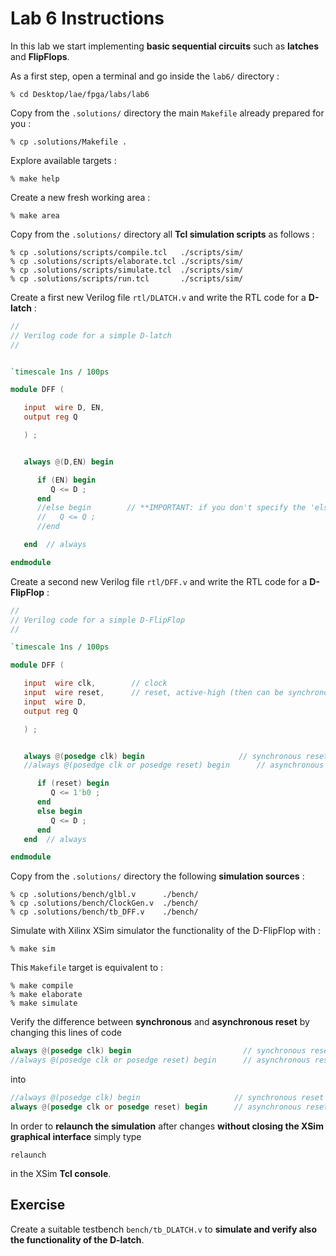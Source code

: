 # Lab 6 Instructions

In this lab we start implementing **basic sequential circuits** such as **latches** and **FlipFlops**.

As a first step, open a terminal and go inside the `lab6/` directory :


```
% cd Desktop/lae/fpga/labs/lab6
```

Copy from the `.solutions/` directory the main `Makefile` already prepared for you :

```
% cp .solutions/Makefile .
```

Explore available targets :

```
% make help
```

Create a new fresh working area :

```
% make area
```

Copy from the `.solutions/` directory all **Tcl simulation scripts** as follows :

```
% cp .solutions/scripts/compile.tcl   ./scripts/sim/
% cp .solutions/scripts/elaborate.tcl ./scripts/sim/
% cp .solutions/scripts/simulate.tcl  ./scripts/sim/
% cp .solutions/scripts/run.tcl       ./scripts/sim/
```

Create a first new Verilog file `rtl/DLATCH.v` and write the RTL code for a **D-latch** :


```verilog
//
// Verilog code for a simple D-latch
//


`timescale 1ns / 100ps

module DFF (

   input  wire D, EN,
   output reg Q

   ) ;


   always @(D,EN) begin

      if (EN) begin
         Q <= D ;
      end
      //else begin        // **IMPORTANT: if you don't specify the 'else' condition the tool automatically INFERS MEMORY for you !
      //   Q <= Q ;
      //end

   end  // always

endmodule
```

Create a second new Verilog file `rtl/DFF.v` and write the RTL code for a **D-FlipFlop** :

```verilog
//
// Verilog code for a simple D-FlipFlop
//

`timescale 1ns / 100ps

module DFF (

   input  wire clk,        // clock
   input  wire reset,      // reset, active-high (then can be synchronous or asynchronous)
   input  wire D,
   output reg Q

   ) ;


   always @(posedge clk) begin                     // synchronous reset
   //always @(posedge clk or posedge reset) begin      // asynchronous reset

      if (reset) begin
         Q <= 1'b0 ;
      end
      else begin
         Q <= D ;
      end
   end  // always

endmodule
```

Copy from the `.solutions/` directory the following **simulation sources** :

```
% cp .solutions/bench/glbl.v      ./bench/
% cp .solutions/bench/ClockGen.v  ./bench/
% cp .solutions/bench/tb_DFF.v    ./bench/
```

Simulate with Xilinx XSim simulator the functionality of the D-FlipFlop with :

```
% make sim
```

This `Makefile` target is equivalent to :

```
% make compile
% make elaborate
% make simulate
```

Verify the difference between **synchronous** and **asynchronous reset** by changing this lines of code

```verilog
always @(posedge clk) begin                         // synchronous reset
//always @(posedge clk or posedge reset) begin      // asynchronous reset
```

into

```verilog
//always @(posedge clk) begin                     // synchronous reset
always @(posedge clk or posedge reset) begin      // asynchronous reset
```

In order to **relaunch the simulation** after changes **without closing the XSim graphical interface** simply type

```
relaunch
```

in the XSim **Tcl console**.


## Exercise

Create a suitable testbench `bench/tb_DLATCH.v` to **simulate and verify also the functionality of the D-latch**.
